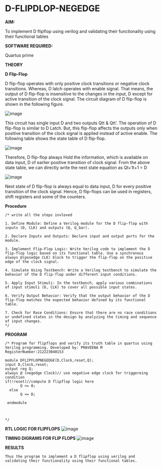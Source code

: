 # D-FLIPDLOP-NEGEDGE

**AIM:**

To implement  D flipflop using verilog and validating their functionality using their functional tables

**SOFTWARE REQUIRED:**

Quartus prime

**THEORY**

**D Flip-Flop**

D flip-flop operates with only positive clock transitions or negative clock transitions. Whereas, D latch operates with enable signal. That means, the output of D flip-flop is insensitive to the changes in the input, D except for active transition of the clock signal. The circuit diagram of D flip-flop is shown in the following figure.

![image](https://github.com/naavaneetha/D-FLIPDLOP-NEGEDGE/assets/154305477/48c81fe8-bc3f-40e7-95e2-519fc155ad51)

This circuit has single input D and two outputs Qtt & Qtt’. The operation of D flip-flop is similar to D Latch. But, this flip-flop affects the outputs only when positive transition of the clock signal is applied instead of active enable. The following table shows the state table of D flip-flop.

![image](https://github.com/naavaneetha/D-FLIPDLOP-NEGEDGE/assets/154305477/e5f3fda7-68ec-4a3a-a0a4-cf6f9cc4ab55)

Therefore, D flip-flop always Hold the information, which is available on data input, D of earlier positive transition of clock signal. From the above state table, we can directly write the next state equation as Qt+1t+1 = D

![image](https://github.com/naavaneetha/D-FLIPDLOP-NEGEDGE/assets/154305477/8592c0d8-2917-4142-91b9-d6c30dd891d2)

Next state of D flip-flop is always equal to data input, D for every positive transition of the clock signal. Hence, D flip-flops can be used in registers, shift registers and some of the counters.

**Procedure**
```
/* write all the steps invloved

1. Define Module: Define a Verilog module for the D flip-flop with inputs (D, CLK) and outputs (Q, Q_bar).

2. Declare Inputs and Outputs: Declare input and output ports for the module.

3. Implement Flip-Flop Logic: Write Verilog code to implement the D flip-flop logic based on its functional table. Use a synchronous always @(posedge CLK) block to trigger the flip-flop on the positive edge of the clock signal.

4. Simulate Using Testbench: Write a Verilog testbench to simulate the behavior of the D flip-flop under different input conditions.

5. Apply Input Stimuli: In the testbench, apply various combinations of input stimuli (D, CLK) to cover all possible input states.

6. Verify Output Behavior: Verify that the output behavior of the D flip-flop matches the expected behavior defined by its functional table.

7. Check for Race Conditions: Ensure that there are no race conditions or undefined states in the design by analyzing the timing and sequence of input changes.
*/
```

**PROGRAM**
```
/* Program for flipflops and verify its truth table in quartus using Verilog programming. Developed by: PRAVEENA M
RegisterNumber:212223040153

module DFLIPFLOPNEGEDGE(D,Clock,reset,Q);
input D,Clock,reset;
output reg Q;
always @ (negedge Clock)// use negative edge clock for triggereing condition 
if(!reset)//compute D flipflop logic here
       Q <= 0;
  else
       Q <= D; 
   
 endmodule



*/
```

**RTL LOGIC FOR FLIPFLOPS**
![image](https://github.com/Praveenamanikandan/D-FLIPDLOP-NEGEDGE/assets/144870776/8ff469ab-4ded-487d-b19a-db610e84d784)


**TIMING DIGRAMS FOR FLIP FLOPS**
![image](https://github.com/Praveenamanikandan/D-FLIPDLOP-NEGEDGE/assets/144870776/05b1b776-c66d-462f-b1bd-d516aa183dd7)


**RESULTS**

```
Thus the program to implement a D flipflop using verilog and validating their functionality using their functional tables.
```
